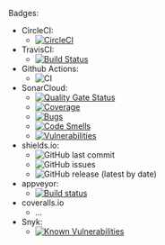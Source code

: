 Badges:

* CircleCI:
    * [![CircleCI](https://circleci.com/gh/Hofls/devops.svg?style=shield)](https://app.circleci.com/pipelines/github/Hofls/devops)
* TravisCI:
    * [![Build Status](https://travis-ci.org/Hofls/devops.svg?branch=master)](https://travis-ci.org/Hofls/devops)
* Github Actions:
    * ![CI](https://github.com/Hofls/devops/workflows/CI/badge.svg?branch=master)
* SonarCloud: 
    * [![Quality Gate Status](https://sonarcloud.io/api/project_badges/measure?project=Hofls_devops&metric=alert_status)](https://sonarcloud.io/dashboard?id=Hofls_devops)
    * [![Coverage](https://sonarcloud.io/api/project_badges/measure?project=Hofls_devops&metric=coverage)](https://sonarcloud.io/dashboard?id=Hofls_devops)
    * [![Bugs](https://sonarcloud.io/api/project_badges/measure?project=Hofls_devops&metric=bugs)](https://sonarcloud.io/dashboard?id=Hofls_devops)
    * [![Code Smells](https://sonarcloud.io/api/project_badges/measure?project=Hofls_devops&metric=code_smells)](https://sonarcloud.io/dashboard?id=Hofls_devops)
    * [![Vulnerabilities](https://sonarcloud.io/api/project_badges/measure?project=Hofls_devops&metric=vulnerabilities)](https://sonarcloud.io/dashboard?id=Hofls_devops)
* shields.io:
    * ![GitHub last commit](https://img.shields.io/github/last-commit/hofls/devops)
    * ![GitHub issues](https://img.shields.io/github/issues/hofls/devops)
    * ![GitHub release (latest by date)](https://img.shields.io/github/v/release/hofls/devops)
* appveyor:
    * [![Build status](https://ci.appveyor.com/api/projects/status/uu5b2v80wsaxgowr?svg=true)](https://ci.appveyor.com/project/Hofls/devops)
* coveralls.io
    * ...
* Snyk:
    * [![Known Vulnerabilities](https://img.shields.io/snyk/vulnerabilities/github/hofls/devops/dev-platforms-integration/java-project/build.gradle)](https://snyk.io/test/github/Hofls/devops)